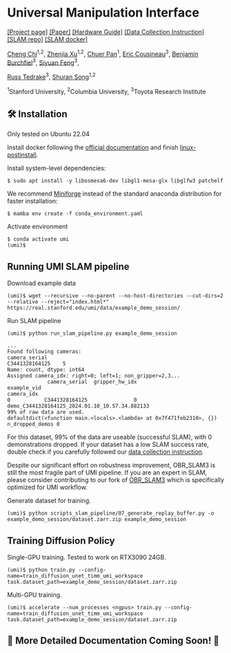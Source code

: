 # Universal Manipulation Interface

[[Project page]](https://umi-gripper.github.io/)
[[Paper]](https://umi-gripper.github.io/#paper)
[[Hardware Guide]](https://docs.google.com/document/d/1TPYwV9sNVPAi0ZlAupDMkXZ4CA1hsZx7YDMSmcEy6EU/edit?usp=sharing)
[[Data Collection Instruction]](https://swanky-sphere-ad1.notion.site/UMI-Data-Collection-Tutorial-4db1a1f0f2aa4a2e84d9742720428b4c?pvs=4)
[[SLAM repo]](https://github.com/cheng-chi/ORB_SLAM3)
[[SLAM docker]](https://hub.docker.com/r/chicheng/orb_slam3)

[Cheng Chi](http://cheng-chi.github.io/)<sup>1,2</sup>,
[Zhenjia Xu](https://www.zhenjiaxu.com/)<sup>1,2</sup>,
[Chuer Pan](https://chuerpan.com/)<sup>1</sup>,
[Eric Cousineau](https://www.eacousineau.com/)<sup>3</sup>,
[Benjamin Burchfiel](http://www.benburchfiel.com/)<sup>3</sup>,
[Siyuan Feng](https://www.cs.cmu.edu/~sfeng/)<sup>3</sup>,

[Russ Tedrake](https://groups.csail.mit.edu/locomotion/russt.html)<sup>3</sup>,
[Shuran Song](https://www.cs.columbia.edu/~shurans/)<sup>1,2</sup>

<sup>1</sup>Stanford University,
<sup>2</sup>Columbia University,
<sup>3</sup>Toyota Research Institute

## 🛠️ Installation
Only tested on Ubuntu 22.04

Install docker following the [official documentation](https://docs.docker.com/engine/install/ubuntu/) and finish [linux-postinstall](https://docs.docker.com/engine/install/linux-postinstall/).

Install system-level dependencies:
```console
$ sudo apt install -y libosmesa6-dev libgl1-mesa-glx libglfw3 patchelf
```

We recommend [Miniforge](https://github.com/conda-forge/miniforge?tab=readme-ov-file#miniforge3) instead of the standard anaconda distribution for faster installation: 
```console
$ mamba env create -f conda_environment.yaml
```

Activate environment
```console
$ conda activate umi
(umi)$ 
```

## Running UMI SLAM pipeline
Download example data
```console
(umi)$ wget --recursive --no-parent --no-host-directories --cut-dirs=2 --relative --reject="index.html*" https://real.stanford.edu/umi/data/example_demo_session/
```

Run SLAM pipeline
```console
(umi)$ python run_slam_pipeline.py example_demo_session

...
Found following cameras:
camera_serial
C3441328164125    5
Name: count, dtype: int64
Assigned camera_idx: right=0; left=1; non_gripper=2,3...
             camera_serial  gripper_hw_idx                                     example_vid
camera_idx                                                                                
0           C3441328164125               0  demo_C3441328164125_2024.01.10_10.57.34.882133
99% of raw data are used.
defaultdict(<function main.<locals>.<lambda> at 0x7f471feb2310>, {})
n_dropped_demos 0
````
For this dataset, 99% of the data are useable (successful SLAM), with 0 demonstrations dropped. If your dataset has a low SLAM success rate, double check if you carefully followed our [data collection instruction](https://swanky-sphere-ad1.notion.site/UMI-Data-Collection-Instruction-4db1a1f0f2aa4a2e84d9742720428b4c). 

Despite our significant effort on robustness improvement, OBR_SLAM3 is still the most fragile part of UMI pipeline. If you are an expert in SLAM, please consider contributing to our fork of [OBR_SLAM3](https://github.com/cheng-chi/ORB_SLAM3) which is specifically optimized for UMI workflow.

Generate dataset for training.
```console
(umi)$ python scripts_slam_pipeline/07_generate_replay_buffer.py -o example_demo_session/dataset.zarr.zip example_demo_session
```

## Training Diffusion Policy
Single-GPU training. Tested to work on RTX3090 24GB.
```console
(umi)$ python train.py --config-name=train_diffusion_unet_timm_umi_workspace task.dataset_path=example_demo_session/dataset.zarr.zip
```

Multi-GPU training.
```console
(umi)$ accelerate --num_processes <ngpus> train.py --config-name=train_diffusion_unet_timm_umi_workspace task.dataset_path=example_demo_session/dataset.zarr.zip
```

## 🚧 More Detailed Documentation Coming Soon! 🚧

